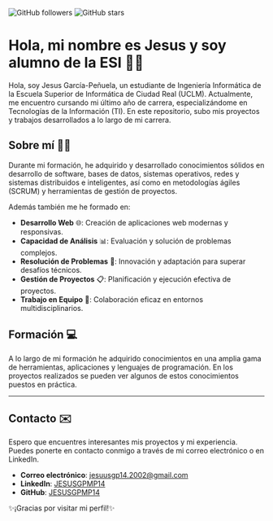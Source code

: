 ![GitHub followers](https://img.shields.io/github/followers/JESUSGPMP14?style=social)
![GitHub stars](https://img.shields.io/github/stars/JESUSGPMP14?style=social)

# Hola, mi nombre es Jesus y soy alumno de la ESI 👨‍💻

Hola, soy Jesus García-Peñuela, un estudiante de Ingeniería Informática de la Escuela Superior de Informática de Ciudad Real (UCLM). Actualmente, me encuentro cursando mi último año de carrera, especializándome en Tecnologías de la Información (TI). En este repositorio, subo mis proyectos y trabajos desarrollados a lo largo de mi carrera.


## Sobre mí 🙋‍♂️

Durante mi formación, he adquirido y desarrollado conocimientos sólidos en desarrollo de software, bases de datos, sistemas operativos, redes y sistemas distribuidos e inteligentes, así como en metodologías ágiles (SCRUM) y herramientas de gestión de proyectos.

Además también me he formado en:

- **Desarrollo Web** 🌐: Creación de aplicaciones web modernas y responsivas.
- **Capacidad de Análisis** 📊: Evaluación y solución de problemas complejos.
- **Resolución de Problemas** 🚀: Innovación y adaptación para superar desafíos técnicos.
- **Gestión de Proyectos** 📋: Planificación y ejecución efectiva de proyectos.
- **Trabajo en Equipo** 🤝: Colaboración eficaz en entornos multidisciplinarios.


## Formación 💻

A lo largo de mi formación he adquirido conocimientos en una amplia gama de herramientas, aplicaciones y lenguajes de programación. En los proyectos realizados se pueden ver algunos de estos conocimientos puestos en práctica.

---

## Contacto ✉️

Espero que encuentres interesantes mis proyectos y mi experiencia. Puedes ponerte en contacto conmigo a través de mi correo electrónico o en LinkedIn.

- **Correo electrónico**: [jesuusgp14.2002@gmail.com](mailto:jesuusgp14.2002@gmail.com)
- **LinkedIn**: [JESUSGPMP14](https://www.linkedin.com/in/jesusgpmp14/)
- **GitHub**: [JESUSGPMP14](https://github.com/JESUSGPMP14)

✨¡Gracias por visitar mi perfil!✨
